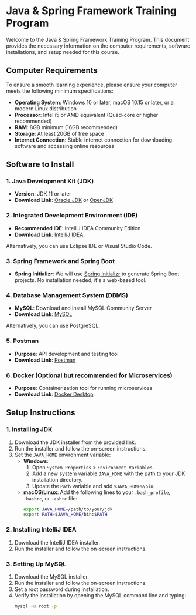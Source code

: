 # Java & Spring Framework Training Program

Welcome to the Java & Spring Framework Training Program. This document provides the necessary information on the computer requirements, software installations, and setup needed for this course.

## Computer Requirements

To ensure a smooth learning experience, please ensure your computer meets the following minimum specifications:

- **Operating System**: Windows 10 or later, macOS 10.15 or later, or a modern Linux distribution
- **Processor**: Intel i5 or AMD equivalent (Quad-core or higher recommended)
- **RAM**: 8GB minimum (16GB recommended)
- **Storage**: At least 20GB of free space
- **Internet Connection**: Stable internet connection for downloading software and accessing online resources

## Software to Install

### 1. Java Development Kit (JDK)

- **Version**: JDK 11 or later
- **Download Link**: [Oracle JDK](https://www.oracle.com/java/technologies/javase-jdk11-downloads.html) or [OpenJDK](https://openjdk.java.net/install/)

### 2. Integrated Development Environment (IDE)

- **Recommended IDE**: IntelliJ IDEA Community Edition
- **Download Link**: [IntelliJ IDEA](https://www.jetbrains.com/idea/download/)

Alternatively, you can use Eclipse IDE or Visual Studio Code.

### 3. Spring Framework and Spring Boot

- **Spring Initializr**: We will use [Spring Initializr](https://start.spring.io/) to generate Spring Boot projects. No installation needed, it's a web-based tool.

### 4. Database Management System (DBMS)

- **MySQL**: Download and install MySQL Community Server
- **Download Link**: [MySQL](https://dev.mysql.com/downloads/mysql/)

Alternatively, you can use PostgreSQL.

### 5. Postman

- **Purpose**: API development and testing tool
- **Download Link**: [Postman](https://www.postman.com/downloads/)

### 6. Docker (Optional but recommended for Microservices)

- **Purpose**: Containerization tool for running microservices
- **Download Link**: [Docker Desktop](https://www.docker.com/products/docker-desktop/)

## Setup Instructions

### 1. Installing JDK

1. Download the JDK installer from the provided link.
2. Run the installer and follow the on-screen instructions.
3. Set the `JAVA_HOME` environment variable:
   - **Windows**: 
     1. Open `System Properties` > `Environment Variables`.
     2. Add a new system variable `JAVA_HOME` with the path to your JDK installation directory.
     3. Update the `Path` variable and add `%JAVA_HOME%\bin`.
   - **macOS/Linux**: Add the following lines to your `.bash_profile`, `.bashrc`, or `.zshrc` file:
     ```sh
     export JAVA_HOME=/path/to/your/jdk
     export PATH=$JAVA_HOME/bin:$PATH
     ```

### 2. Installing IntelliJ IDEA

1. Download the IntelliJ IDEA installer.
2. Run the installer and follow the on-screen instructions.

### 3. Setting Up MySQL

1. Download the MySQL installer.
2. Run the installer and follow the on-screen instructions.
3. Set a root password during installation.
4. Verify the installation by opening the MySQL command line and typing:
   ```sh
   mysql -u root -p
